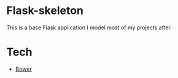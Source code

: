 # Flask-skeleton

This is a base Flask application I model most of my projects after.

# Tech

  * [Bower](http://bower.io)

